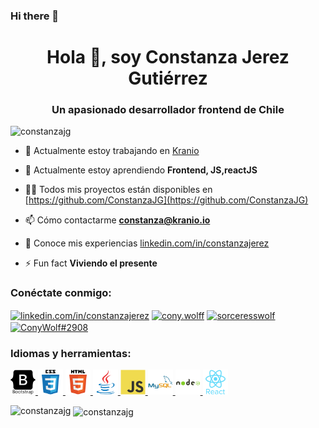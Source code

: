 ### Hi there 👋

<!--
**ConstanzaJerez/ConstanzaJerez** is a ✨ _special_ ✨ repository because its `README.md` (this file) appears on your GitHub profile.

Here are some ideas to get you started:

- 🔭 I’m currently working on ...
- 🌱 I’m currently learning ...
- 👯 I’m looking to collaborate on ...
- 🤔 I’m looking for help with ...
- 💬 Ask me about ...
- 📫 How to reach me: ...
- 😄 Pronouns: ...
- ⚡ Fun fact: ...
-->
<h1 align="center">Hola 👋, soy Constanza Jerez Gutiérrez</h1>
<h3 align="center">Un apasionado desarrollador frontend de Chile</h3>

<p align="izquierda"> <img src="https://komarev.com/ghpvc/?username=constanzajg&label=Profile%20views&color=0e75b6&style=flat" alt="constanzajg" /> </p>

- 🔭 Actualmente estoy trabajando en [Kranio](https://www.kranio.io/)

- 🌱 Actualmente estoy aprendiendo **Frontend, JS,reactJS**

- 👨‍💻 Todos mis proyectos están disponibles en [https://github.com/ConstanzaJG](https://github.com/ConstanzaJG)

- 📫 Cómo contactarme **constanza@kranio.io**

- 📄 Conoce mis experiencias [linkedin.com/in/constanzajerez](linkedin.com/in/constanzajerez)

- ⚡ Fun fact **Viviendo el presente**

<h3 align="left">Conéctate conmigo:</h3>
<p align="izquierda">
<a href="https://linkedin.com/in/linkedin.com/in/constanzajerez" target="blank"><img align="center" src="https://raw.githubusercontent.com/rahuldkjain/github-profile-readme-generator/master/src/images/icons/Social/linked-in-alt.svg" alt="linkedin.com/in/constanzajerez" height="30" ancho="40" /></a>
<a href="https://fb.com/cony.wolff" target="blank"><img align="center" src="https://raw.githubusercontent.com/rahuldkjain/github-profile-readme-generator/master/src/images/icons/Social/facebook.svg" alt="cony.wolff" height="30" width="40" /></a>
<a href="https://instagram.com/sorceresswolf" target="blank"><img align="center" src="https://raw.githubusercontent.com/rahuldkjain/github-profile-readme-generator/master/src/images/icons/Social/instagram.svg" alt="sorceresswolf" height="30" width="40" /></a>
<a href="https://discord.gg/ConyWolf#2908" target="blank"><img align="center" src="https://raw.githubusercontent.com/rahuldkjain/github-profile-readme-generator/master/src/images/icons/Social/discord.svg" alt="ConyWolf#2908" height="30" width="40" /></a>
</p>

<h3 align="left">Idiomas y herramientas:</h3>
<p align="izquierda"> <a href="https://getbootstrap.com" target="_blank" rel="noreferrer"> <img src="https://raw.githubusercontent.com/devicons/devicon/master/icons/bootstrap/bootstrap-plain-wordmark.svg" alt="bootstrap" width="40" height="40"/> </a> <a href="https://www.w3schools.com/css/" target="_blank" rel="noreferrer"> <img src="https://raw.githubusercontent.com/devicons/devicon/master/icons/css3/css3-original-wordmark.svg" alt="css3" width="40" height="40"/> </a> <a href="https://www.w3.org/html/" target="_blank" rel="noreferrer"> <img src="https://raw.githubusercontent.com/devicons/devicon/master/icons/html5/html5-original-wordmark.svg" alt="html5" width="40" height="40"/> </a> <a href="https://www.java.com" target="_blank" rel="noreferrer"> <img src="https://raw.githubusercontent.com/devicons/devicon/master/icons/java/java-original.svg" alt="java" width="40" height="40"/> </a> <a href="https://developer.mozilla.org/en-US/docs/Web/JavaScript" target="_blank" rel="noreferrer"> <img src="https://raw.githubusercontent.com/devicons/devicon/master/icons/javascript/javascript-original.svg" alt="javascript" width="40" height="40"/> </a> <a href="https://www.mysql.com/" target="_blank" rel="noreferrer"> <img src="https://raw.githubusercontent.com/devicons/devicon/master/icons/mysql/mysql-original-wordmark.svg" alt="mysql" width="40" height="40"/> </a> <a href="https://nodejs.org" target="_blank" rel="noreferrer"> <img src="https://raw.githubusercontent.com/devicons/devicon/master/icons/nodejs/nodejs-original-wordmark.svg" alt="nodejs" width="40" height="40"/> </a> <a href="https://reactjs.org/" target="_blank" rel="noreferrer"> <img src="https://raw.githubusercontent.com/devicons/devicon/master/icons/react/react-original-wordmark.svg" alt="react" width="40" height="40"/> </a> </p>

<p><img align="left" src="https://github-readme-stats.vercel.app/api/top-langs?username=constanzajg&show_icons=true&locale=en&layout=compact" alt="constanzajg" /></p>

<p>&nbsp;<img align="center" src="https://github-readme-stats.vercel.app/api?username=constanzajg&show_icons=true&locale=en" alt="constanzajg" /></p>

